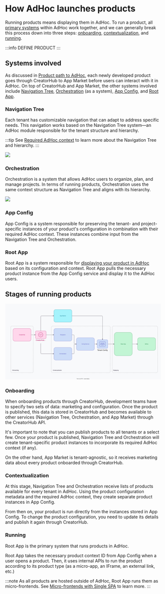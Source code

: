 # How AdHoc launches products

Running products means displaying them in AdHoc. To run a product, all [primary systems](#systems-involved) within AdHoc work together, and we can generally break this process down into three steps: [onboarding](#onboarding), [contextualization](#contextualization), and [running](#running).

:::info
DEFINE PRODUCT
:::

## Systems involved

As discussed in [Product path to AdHoc](/docs/developer-guide/product-path), each newly developed product goes through CreatorHub to App Market before users can interact with it in AdHoc. On top of CreatorHub and App Market, the other systems involved include [Navigation Tree](#navigation-tree), [Orchestration](#orchestration) (as a system), [App Config](#app-config), and [Root App](#root-app).

### Navigation Tree

Each tenant has customizable navigation that can adapt to address specific needs. This navigation works based on the Navigation Tree system—an AdHoc module responsible for the tenant structure and hierarchy.

:::tip
See [Required AdHoc context](/docs/developer-guide/onboarding-and-launch/configure-product#required-open-os-context) to learn more about the Navigation Tree and hierarchy.
:::

![](./images/product-running/navigation-tree.png)

### Orchestration

Orchestration is a system that allows AdHoc users to organize, plan, and manage projects. In terms of running products, Orchestration uses the same context structure as Navigation Tree and aligns with its hierarchy.

![](./images/product-running/orchestration.png)

### App Config

App Config is a system responsible for preserving the tenant- and project-specific instances of your product's configuration in combination with their required AdHoc context. These instances combine input from the Navigation Tree and Orchestration.

### Root App

Root App is a system responsible for [displaying your product in AdHoc](/docs/developer-guide/concepts-and-foundations/micro-frontends) based on its configuration and context. Root App pulls the necessary product instance from the App Config service and display it to the AdHoc users.

## Stages of running products

![](./images/product-launch/adhoc-arch.svg)

### Onboarding

When onboarding products through CreatorHub, development teams have to specify two sets of data: marketing and configuration. Once the product is published, this data is stored in CreatorHub and becomes available to other services (Navigation Tree, Orchestration, and App Market) through the CreatorHub API.

It's important to note that you can publish products to all tenants or a select few. Once your product is published, Navigation Tree and Orchestration will create tenant-specific product instances to incorporate its required AdHoc context (if any).

On the other hand, App Market is tenant-agnostic, so it receives marketing data about every product onboarded through CreatorHub.

### Contextualization

At this stage, Navigation Tree and Orchestration receive lists of products available for every tenant in AdHoc. Using the product configuration metadata and the required AdHoc context, they create separate product instances in App Config.

From then on, your product is run directly from the instances stored in App Config. To change the product configuration, you need to update its details and publish it again through CreatorHub.

### Running

Root App is the primary system that runs products in AdHoc.

Root App takes the necessary product context ID from App Config when a user opens a product. Then, it uses internal APIs to run the product according to its product type (as a micro-app, an IFrame, an external link, etc.)

:::note
As all products are hosted outside of AdHoc, Root App runs them as micro-frontends. See [Micro-frontends with Single SPA](/docs/developer-guide/concepts-and-foundations/micro-frontends) to learn more.
:::

